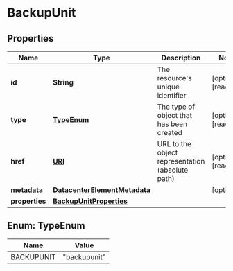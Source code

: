 

# BackupUnit

## Properties

| Name | Type | Description | Notes |
| ------------ | ------------- | ------------- | ------------- |
| **id** | **String** | The resource&#39;s unique identifier |  [optional] [readonly] |
| **type** | [**TypeEnum**](#TypeEnum) | The type of object that has been created |  [optional] [readonly] |
| **href** | [**URI**](URI.md) | URL to the object representation (absolute path) |  [optional] [readonly] |
| **metadata** | [**DatacenterElementMetadata**](DatacenterElementMetadata.md) |  |  [optional] |
| **properties** | [**BackupUnitProperties**](BackupUnitProperties.md) |  |  |



## Enum: TypeEnum

| Name | Value |
| ---- | -----
| BACKUPUNIT | &quot;backupunit&quot; |


